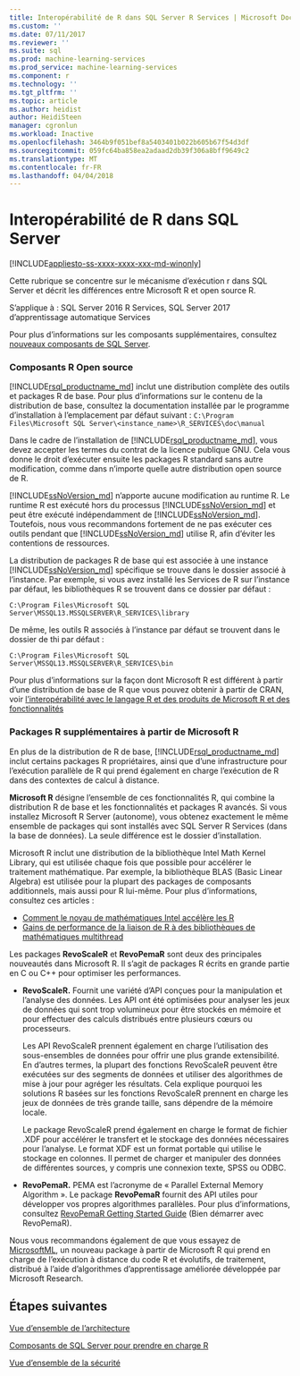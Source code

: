 ```yaml
---
title: Interopérabilité de R dans SQL Server R Services | Microsoft Docs
ms.custom: ''
ms.date: 07/11/2017
ms.reviewer: ''
ms.suite: sql
ms.prod: machine-learning-services
ms.prod_service: machine-learning-services
ms.component: r
ms.technology: ''
ms.tgt_pltfrm: ''
ms.topic: article
ms.author: heidist
author: HeidiSteen
manager: cgronlun
ms.workload: Inactive
ms.openlocfilehash: 3464b9f051bef8a5403401b022b605b67f54d3df
ms.sourcegitcommit: 059fc64ba858ea2adaad2db39f306a8bff9649c2
ms.translationtype: MT
ms.contentlocale: fr-FR
ms.lasthandoff: 04/04/2018
---
```

# <a name="r-interoperability-in-sql-server"></a>Interopérabilité de R dans SQL Server
[!INCLUDE[appliesto-ss-xxxx-xxxx-xxx-md-winonly](../../includes/appliesto-ss-xxxx-xxxx-xxx-md-winonly.md)]

Cette rubrique se concentre sur le mécanisme d’exécution r dans SQL Server et décrit les différences entre Microsoft R et open source R.

S’applique à : SQL Server 2016 R Services, SQL Server 2017 d’apprentissage automatique Services

Pour plus d’informations sur les composants supplémentaires, consultez [nouveaux composants de SQL Server](../../advanced-analytics/r-services/new-components-in-sql-server-to-support-r.md).

### <a name="open-source-r-components"></a>Composants R Open source

[!INCLUDE[rsql_productname_md](../../includes/rsql-productname-md.md)] inclut une distribution complète des outils et packages R de base. Pour plus d’informations sur le contenu de la distribution de base, consultez la documentation installée par le programme d’installation à l’emplacement par défaut suivant : `C:\Program Files\Microsoft SQL Server\<instance_name>\R_SERVICES\doc\manual`

Dans le cadre de l’installation de [!INCLUDE[rsql_productname_md](../../includes/rsql-productname-md.md)], vous devez accepter les termes du contrat de la licence publique GNU. Cela vous donne le droit d’exécuter ensuite les packages R standard sans autre modification, comme dans n’importe quelle autre distribution open source de R.

[!INCLUDE[ssNoVersion_md](../../includes/ssnoversion-md.md)] n’apporte aucune modification au runtime R. Le runtime R est exécuté hors du processus [!INCLUDE[ssNoVersion_md](../../includes/ssnoversion-md.md)] et peut être exécuté indépendamment de [!INCLUDE[ssNoVersion_md](../../includes/ssnoversion-md.md)]. Toutefois, nous vous recommandons fortement de ne pas exécuter ces outils pendant que [!INCLUDE[ssNoVersion_md](../../includes/ssnoversion-md.md)] utilise R, afin d’éviter les contentions de ressources.

La distribution de packages R de base qui est associée à une instance [!INCLUDE[ssNoVersion_md](../../includes/ssnoversion-md.md)] spécifique se trouve dans le dossier associé à l’instance. Par exemple, si vous avez installé les Services de R sur l’instance par défaut, les bibliothèques R se trouvent dans ce dossier par défaut :

    C:\Program Files\Microsoft SQL Server\MSSQL13.MSSQLSERVER\R_SERVICES\library

De même, les outils R associés à l’instance par défaut se trouvent dans le dossier de thi par défaut :

    C:\Program Files\Microsoft SQL Server\MSSQL13.MSSQLSERVER\R_SERVICES\bin

Pour plus d’informations sur la façon dont Microsoft R est différent à partir d’une distribution de base de R que vous pouvez obtenir à partir de CRAN, voir [l’interopérabilité avec le langage R et des produits de Microsoft R et des fonctionnalités](https://docs.microsoft.com/en-us/r-server/what-is-r-server-interoperability)

### <a name="additional-r-packages-from-microsoft-r"></a>Packages R supplémentaires à partir de Microsoft R

En plus de la distribution de R de base, [!INCLUDE[rsql_productname_md](../../includes/rsql-productname-md.md)] inclut certains packages R propriétaires, ainsi que d’une infrastructure pour l’exécution parallèle de R qui prend également en charge l’exécution de R dans des contextes de calcul à distance.

**Microsoft R** désigne l’ensemble de ces fonctionnalités R, qui combine la distribution R de base et les fonctionnalités et packages R avancés. Si vous installez Microsoft R Server (autonome), vous obtenez exactement le même ensemble de packages qui sont installés avec SQL Server R Services (dans la base de données). La seule différence est le dossier d’installation.

Microsoft R inclut une distribution de la bibliothèque Intel Math Kernel Library, qui est utilisée chaque fois que possible pour accélérer le traitement mathématique. Par exemple, la bibliothèque BLAS (Basic Linear Algebra) est utilisée pour la plupart des packages de composants additionnels, mais aussi pour R lui-même. Pour plus d’informations, consultez ces articles :

+ [Comment le noyau de mathématiques Intel accélère les R](http://blog.revolutionanalytics.com/2014/10/revolution-r-open-mkl.html)
+ [Gains de performance de la liaison de R à des bibliothèques de mathématiques multithread](http://blog.revolutionanalytics.com/2010/06/performance-benefits-of-multithreaded-r.html)

Les packages **RevoScaleR** et **RevoPemaR** sont deux des principales nouveautés dans Microsoft R. Il s’agit de packages R écrits en grande partie en C ou C++ pour optimiser les performances.

+ **RevoScaleR.** Fournit une variété d’API conçues pour la manipulation et l’analyse des données. Les API ont été optimisées pour analyser les jeux de données qui sont trop volumineux pour être stockés en mémoire et pour effectuer des calculs distribués entre plusieurs cœurs ou processeurs.

   Les API RevoScaleR prennent également en charge l’utilisation des sous-ensembles de données pour offrir une plus grande extensibilité. En d’autres termes, la plupart des fonctions RevoScaleR peuvent être exécutées sur des segments de données et utiliser des algorithmes de mise à jour pour agréger les résultats. Cela explique pourquoi les solutions R basées sur les fonctions RevoScaleR prennent en charge les jeux de données de très grande taille, sans dépendre de la mémoire locale.

  Le package RevoScaleR prend également en charge le format de fichier .XDF pour accélérer le transfert et le stockage des données nécessaires pour l’analyse. Le format XDF est un format portable qui utilise le stockage en colonnes. Il permet de charger et manipuler des données de différentes sources, y compris une connexion texte, SPSS ou ODBC. 

+ **RevoPemaR.** PEMA est l’acronyme de « Parallel External Memory Algorithm ». Le package **RevoPemaR** fournit des API utiles pour développer vos propres algorithmes parallèles. Pour plus d’informations, consultez [RevoPemaR Getting Started Guide](https://docs.microsoft.com/r-server/r/how-to-developer-pemar) (Bien démarrer avec RevoPemaR).

Nous vous recommandons également de que vous essayez de [MicrosoftML](https://docs.microsoft.com/r-server/r/concept-what-is-the-microsoftml-package), un nouveau package à partir de Microsoft R qui prend en charge de l’exécution à distance du code R et évolutifs, de traitement, distribué à l’aide d’algorithmes d’apprentissage améliorée développée par Microsoft Research.

## <a name="next-steps"></a>Étapes suivantes

[Vue d’ensemble de l’architecture](../../advanced-analytics/r/architecture-overview-sql-server-r.md)

[Composants de SQL Server pour prendre en charge R](../../advanced-analytics/r/new-components-in-sql-server-to-support-r.md)

[Vue d’ensemble de la sécurité](../../advanced-analytics/r/security-overview-sql-server-r.md)


